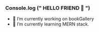 ### Console.log (" HELLO FRIEND 👋 ")

  
- 🔭 I’m currently working on bookGallery
- 🌱 I’m currently learning MERN stack.


 





